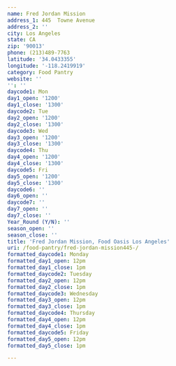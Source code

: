 ```yaml
---
name: Fred Jordan Mission
address_1: 445  Towne Avenue
address_2: ''
city: Los Angeles
state: CA
zip: '90013'
phone: (213)489-7763
latitude: '34.0433355'
longitude: '-118.2419919'
category: Food Pantry
website: ''
'': ''
daycode1: Mon
day1_open: '1200'
day1_close: '1300'
daycode2: Tue
day2_open: '1200'
day2_close: '1300'
daycode3: Wed
day3_open: '1200'
day3_close: '1300'
daycode4: Thu
day4_open: '1200'
day4_close: '1300'
daycode5: Fri
day5_open: '1200'
day5_close: '1300'
daycode6: ''
day6_open: ''
daycode7: ''
day7_open: ''
day7_close: ''
Year_Round (Y/N): ''
season_open: ''
season_close: ''
title: 'Fred Jordan Mission, Food Oasis Los Angeles'
uri: /food-pantry/fred-jordan-mission445-/
formatted_daycode1: Monday
formatted_day1_open: 12pm
formatted_day1_close: 1pm
formatted_daycode2: Tuesday
formatted_day2_open: 12pm
formatted_day2_close: 1pm
formatted_daycode3: Wednesday
formatted_day3_open: 12pm
formatted_day3_close: 1pm
formatted_daycode4: Thursday
formatted_day4_open: 12pm
formatted_day4_close: 1pm
formatted_daycode5: Friday
formatted_day5_open: 12pm
formatted_day5_close: 1pm

---
```

